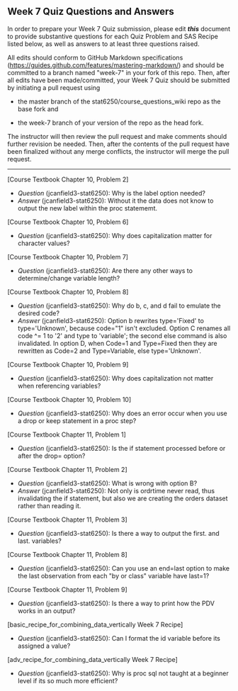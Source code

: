 ## Week 7 Quiz Questions and Answers

In order to prepare your Week 7 Quiz submission, please edit ***this*** document to provide substantive questions for each Quiz Problem and SAS Recipe listed below, as well as answers to at least three questions raised.

All edits should conform to GitHub Markdown specifications (https://guides.github.com/features/mastering-markdown/) and should be committed to a branch named "week-7" in your fork of this repo. Then, after all edits have been made/committed, your Week 7 Quiz should be submitted by initiating a pull request using

- the master branch of the stat6250/course_questions_wiki repo as the base fork and

- the week-7 branch of your version of the repo as the head fork.

The instructor will then review the pull request and make comments should further revision be needed. Then, after the contents of the pull request have been finalized without any merge conflicts, the instructor will merge the pull request.

********************************************************************************



[Course Textbook Chapter 10, Problem 2]
- *Question* (jcanfield3-stat6250): Why is the label option needed?
- *Answer* (jcanfield3-stat6250): Without it the data does not know to output the new label within the proc statememt.



[Course Textbook Chapter 10, Problem 6]
- *Question* (jcanfield3-stat6250): Why does capitalization matter for character values?



[Course Textbook Chapter 10, Problem 7]
- *Question* (jcanfield3-stat6250): Are there any other ways to determine/change variable length?



[Course Textbook Chapter 10, Problem 8]
- *Question* (jcanfield3-stat6250): Why do b, c, and d fail to emulate the desired code?
- *Answer* (jcanfield3-stat6250): Option b rewrites type='Fixed' to type='Unknown', because code="1" isn't excluded.  Option C renames all code ^= 1 to '2' and type to 'variable'; the second else command is also invalidated.  In option D, when Code=1 and Type=Fixed then they are rewritten as Code=2 and Type=Variable, else type='Unknown'.



[Course Textbook Chapter 10, Problem 9]
- *Question* (jcanfield3-stat6250): Why does capitalization not matter when referencing variables?



[Course Textbook Chapter 10, Problem 10]
- *Question* (jcanfield3-stat6250): Why does an error occur when you use a drop or keep statement in a proc step?



[Course Textbook Chapter 11, Problem 1]
- *Question* (jcanfield3-stat6250): Is the if statement processed before or after the drop= option?



[Course Textbook Chapter 11, Problem 2]
- *Question* (jcanfield3-stat6250): What is wrong with option B?
- *Answer* (jcanfield3-stat6250): Not only is ordrtime never read, thus invalidating the if statement, but also we are creating the orders dataset rather than reading it.



[Course Textbook Chapter 11, Problem 3]
- *Question* (jcanfield3-stat6250): Is there a way to output the first. and last. variables?



[Course Textbook Chapter 11, Problem 8]
- *Question* (jcanfield3-stat6250): Can you use an end=last option to make the last observation from each "by or class" variable have last=1? 



[Course Textbook Chapter 11, Problem 9]
- *Question* (jcanfield3-stat6250): Is there a way to print how the PDV works in an output?



[basic_recipe_for_combining_data_vertically Week 7 Recipe]
- *Question* (jcanfield3-stat6250): Can I format the id variable before its assigned a value?



[adv_recipe_for_combining_data_vertically Week 7 Recipe]
- *Question* (jcanfield3-stat6250): Why is proc sql not taught at a beginner level if its so much more efficient?


